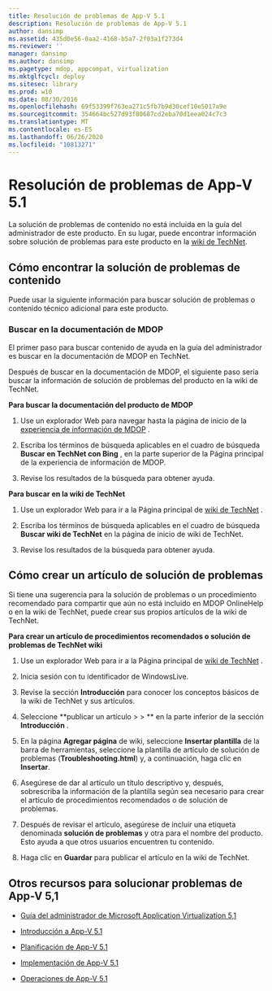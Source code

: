 ```yaml
---
title: Resolución de problemas de App-V 5.1
description: Resolución de problemas de App-V 5.1
author: dansimp
ms.assetid: 435d0e56-0aa2-4168-b5a7-2f03a1f273d4
ms.reviewer: ''
manager: dansimp
ms.author: dansimp
ms.pagetype: mdop, appcompat, virtualization
ms.mktglfcycl: deploy
ms.sitesec: library
ms.prod: w10
ms.date: 08/30/2016
ms.openlocfilehash: 69f53399f763ea271c5fb7b9d30cef10e5017a9e
ms.sourcegitcommit: 354664bc527d93f80687cd2eba70d1eea024c7c3
ms.translationtype: MT
ms.contentlocale: es-ES
ms.lasthandoff: 06/26/2020
ms.locfileid: "10813271"
---
```

# Resolución de problemas de App-V 5.1


La solución de problemas de contenido no está incluida en la guía del administrador de este producto. En su lugar, puede encontrar información sobre solución de problemas para este producto en la [wiki de TechNet](https://go.microsoft.com/fwlink/p/?LinkId=224905).

## Cómo encontrar la solución de problemas de contenido


Puede usar la siguiente información para buscar solución de problemas o contenido técnico adicional para este producto.

### Buscar en la documentación de MDOP

El primer paso para buscar contenido de ayuda en la guía del administrador es buscar en la documentación de MDOP en TechNet.

Después de buscar en la documentación de MDOP, el siguiente paso sería buscar la información de solución de problemas del producto en la wiki de TechNet.

**Para buscar la documentación del producto de MDOP**

1.  Use un explorador Web para navegar hasta la página de inicio de la [experiencia de información de MDOP](https://go.microsoft.com/fwlink/?LinkId=236032) .

2.  Escriba los términos de búsqueda aplicables en el cuadro de búsqueda **Buscar en TechNet con Bing** , en la parte superior de la Página principal de la experiencia de información de MDOP.

3.  Revise los resultados de la búsqueda para obtener ayuda.

**Para buscar en la wiki de TechNet**

1.  Use un explorador Web para ir a la Página principal de [wiki de TechNet](https://go.microsoft.com/fwlink/p/?LinkId=224905) .

2.  Escriba los términos de búsqueda aplicables en el cuadro de búsqueda **Buscar wiki de TechNet** en la página de inicio de wiki de TechNet.

3.  Revise los resultados de la búsqueda para obtener ayuda.

## Cómo crear un artículo de solución de problemas


Si tiene una sugerencia para la solución de problemas o un procedimiento recomendado para compartir que aún no está incluido en MDOP OnlineHelp o en la wiki de TechNet, puede crear sus propios artículos de la wiki de TechNet.

**Para crear un artículo de procedimientos recomendados o solución de problemas de TechNet wiki**

1.  Use un explorador Web para ir a la Página principal de [wiki de TechNet](https://go.microsoft.com/fwlink/p/?LinkId=224905) .

2.  Inicia sesión con tu identificador de WindowsLive.

3.  Revise la sección **Introducción** para conocer los conceptos básicos de la wiki de TechNet y sus artículos.

4.  Seleccione **publicar un artículo &gt; &gt; ** en la parte inferior de la sección **Introducción** .

5.  En la página **Agregar página** de wiki, seleccione **Insertar plantilla** de la barra de herramientas, seleccione la plantilla de artículo de solución de problemas (**Troubleshooting.html**) y, a continuación, haga clic en **Insertar**.

6.  Asegúrese de dar al artículo un título descriptivo y, después, sobrescriba la información de la plantilla según sea necesario para crear el artículo de procedimientos recomendados o de solución de problemas.

7.  Después de revisar el artículo, asegúrese de incluir una etiqueta denominada **solución de problemas** y otra para el nombre del producto. Esto ayuda a que otros usuarios encuentren tu contenido.

8.  Haga clic en **Guardar** para publicar el artículo en la wiki de TechNet.

## Otros recursos para solucionar problemas de App-V 5,1


-   [Guía del administrador de Microsoft Application Virtualization 5,1](microsoft-application-virtualization-51-administrators-guide.md)

-   [Introducción a App-V 5.1](getting-started-with-app-v-51.md)

-   [Planificación de App-V 5.1](planning-for-app-v-51.md)

-   [Implementación de App-V 5.1](deploying-app-v-51.md)

-   [Operaciones de App-V 5.1](operations-for-app-v-51.md)






 

 





